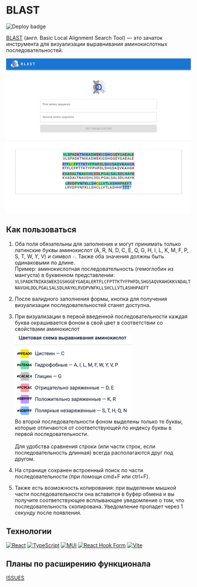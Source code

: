 # BLAST

![Deploy badge](https://github.com/anvass/blast/actions/workflows/deploy.yml/badge.svg)

[BLAST](https://ru.wikipedia.org/wiki/BLAST) (англ. Basic Local Alignment Search Tool) — это зачаток инструмента для визуализации выравнивания аминокислотных последовательностей.

<img src="./docs/assets/preview.png" alt="Preview" width="640"/>

## Как пользоваться

1. Оба поля обязательны для заполнения и могут принимать только латинские буквы аминокислот (A, R, N, D, C, E, Q, G, H, I, L, K, M, F, P, S, T, W, Y, V) и символ `-`. Также оба значения должны быть одинаковыми по длине.<br>Пример: аминокислотная последовательность (гемоглобин из мангуста) в буквенном представлении:
   `VLSPADKTNIKASWEKIGSHGGEYGAEALERTFLCFPTTKTYFPHFDLSHGSAQVKAHGKKVADALTNAVGHLDDLPGALSALSDLHAYKLRVDPVNFKLLSHCLLVTLASHHPAEFT`

2. После валидного заполнения формы, кнопка для получения визуализации последовательностей станет доступна.

3. При визуализации в первой введенной последовательности каждая буква окрашивается фоном в свой цвет в соответствии со свойствами аминокислот<br>
   <img src="./docs/assets/color_scheme.png" alt="Цвета аминокислот" width="320"/><br>
   Во второй последовательности фоном выделены только те буквы, которые отличаются от соответствующей по индексу буквы в первой последовательности.<br><br>Для удобства сравнения строки (или части строк, если последовательность длинная) всегда располагаются друг под другом.

4. На странице сохранен встроенный поиск по части последовательности (при помощи cmd+F или ctrl+F).

5. Также есть возможность копирования: при выделении мышкой части последовательности она вставится в буфер обмена и вы получите соответствующее всплывающее уведомление о том, что последовательность скопирована. Уведомление пропадет через 1 секунду после появления.

## Технологии

[![React](https://img.shields.io/badge/react-%2320232a.svg?style=for-the-badge&logo=react&logoColor=%2361DAFB)](https://react.dev/)
[![TypeScript](https://img.shields.io/badge/typescript-%23007ACC.svg?style=for-the-badge&logo=typescript&logoColor=white)](https://www.typescriptlang.org/)
[![MUI](https://img.shields.io/badge/MUI-%230081CB.svg?style=for-the-badge&logo=mui&logoColor=white)](https://mui.com/)
[![React Hook Form](https://img.shields.io/badge/React%20Hook%20Form-%23EC5990.svg?style=for-the-badge&logo=reacthookform&logoColor=white)](https://react-hook-form.com/)
[![Vite](https://img.shields.io/badge/vite-%23646CFF.svg?style=for-the-badge&logo=vite&logoColor=white)](https://vite.dev/)

## Планы по расширению функционала
[ISSUES](https://github.com/anvass/blast/issues)
